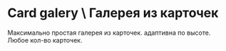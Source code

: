 # Card galery \ Галерея из карточек

Максимально простая галерея из карточек. адаптивна по высоте.
Любое кол-во карточек.
